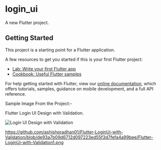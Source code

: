 # login_ui

A new Flutter project.

## Getting Started

This project is a starting point for a Flutter application.

A few resources to get you started if this is your first Flutter project:

- [Lab: Write your first Flutter app](https://flutter.dev/docs/get-started/codelab)
- [Cookbook: Useful Flutter samples](https://flutter.dev/docs/cookbook)

For help getting started with Flutter, view our
[online documentation](https://flutter.dev/docs), which offers tutorials,
samples, guidance on mobile development, and a full API reference.

Sample Image From the Project:-

Flutter Login UI Design with Validation.

![Login UI Design with Validation](/Flutter-LoginUi-with-Validation/blob/de93a7b09d6712d097223ed55f3d7fefa4a99bee/Flutter-LoginUi-with-Validation1.png?raw=true "Login UI Design")

https://github.com/ashishpradhan01/Flutter-LoginUi-with-Validation/blob/de93a7b09d6712d097223ed55f3d7fefa4a99bee/Flutter-LoginUi-with-Validation1.png
